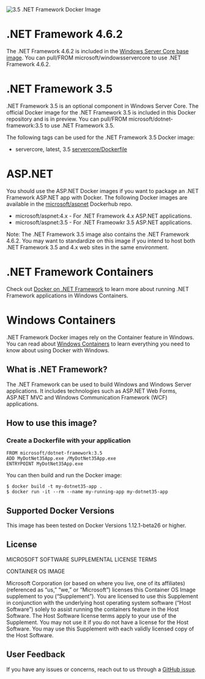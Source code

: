 ![3.5 .NET Framework Docker Image](https://avatars2.githubusercontent.com/u/6154722?v=3&s=200)

# .NET Framework 4.6.2

The .NET Framework 4.6.2 is included in the [Windows Server Core base image](https://hub.docker.com/r/microsoft/windowsservercore/). You can pull/FROM microsoft/windowsservercore to use .NET Framework 4.6.2.

# .NET Framework 3.5

.NET Framework 3.5 is an optional component in Windows Server Core. The official Docker image for the .NET Framework 3.5 is included in this Docker repository and is in preview. You can pull/FROM microsoft/dotnet-framework:3.5 to use .NET Framework 3.5.

The following tags can be used for the .NET Framework 3.5 Docker image:

* servercore, latest, 3.5 [servercore/Dockerfile](https://github.com/microsoft/dotnet-framework-docker/blob/master/servercore/Dockerfile)

# ASP.NET

You should use the ASP.NET Docker images if you want to package an .NET Framework ASP.NET app with Docker. The following Docker images are available in the [microsoft/aspnet](https://hub.docker.com/r/microsoft/aspnet/) Dockerhub repo.

- microsoft/aspnet:4.x - For .NET Framework 4.x ASP.NET applications.
- microsoft/aspnet:3.5 - For .NET Frameowkr 3.5 ASP.NET applications.

Note: The .NET Framework 3.5 image also contains the .NET Framework 4.6.2. You may want to standardize on this image if you intend to host both .NET Framework 3.5 and 4.x web sites in the same environment.

# .NET Framework Containers

Check out [Docker on .NET Framework](https://docs.microsoft.com/dotnet/articles/framework/docker) to learn more about running .NET Framework applications in Windows Containers. 

# Windows Containers

.NET Framework Docker images rely on the Container feature in Windows. You can read about [Windows Containers](https://msdn.microsoft.com/virtualization/windowscontainers/about/about_overview) to learn everything you need to know about using Docker with Windows.

## What is .NET Framework?
The .NET Framework can be used to build Windows and Windows Server applications. It includes technologies such as ASP.NET Web Forms, ASP.NET MVC and Windows Communication Framework (WCF) applications. 

## How to use this image?
### Create a Dockerfile with your application
```
FROM microsoft/dotnet-framework:3.5
ADD MyDotNet35App.exe /MyDotNet35App.exe
ENTRYPOINT MyDotNet35App.exe
```
You can then build and run the Docker image:
```
$ docker build -t my-dotnet35-app .
$ docker run -it --rm --name my-running-app my-dotnet35-app
```

## Supported Docker Versions
This image has been tested on Docker Versions 1.12.1-beta26 or higher.

## License
MICROSOFT SOFTWARE SUPPLEMENTAL LICENSE TERMS

CONTAINER OS IMAGE

Microsoft Corporation (or based on where you live, one of its affiliates) (referenced as “us,” “we,” or “Microsoft”) licenses this Container OS Image supplement to you (“Supplement”). You are licensed to use this Supplement in conjunction with the underlying host operating system software (“Host Software”) solely to assist running the containers feature in the Host Software. The Host Software license terms apply to your use of the Supplement. You may not use it if you do not have a license for the Host Software. You may use this Supplement with each validly licensed copy of the Host Software.

## User Feedback
If you have any issues or concerns, reach out to us through a [GitHub issue](https://github.com/Microsoft/dotnet-framework-docker/issues/new).